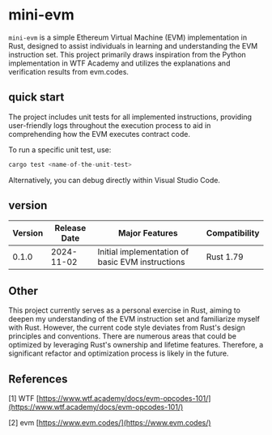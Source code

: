 # mini-evm

`mini-evm` is a simple Ethereum Virtual Machine (EVM) implementation in Rust, designed to assist individuals in learning and understanding the EVM instruction set. This project primarily draws inspiration from the Python implementation in WTF Academy and utilizes the explanations and verification results from evm.codes.

## quick start

The project includes unit tests for all implemented instructions, providing user-friendly logs throughout the execution process to aid in comprehending how the EVM executes contract code.

To run a specific unit test, use:

```rust
cargo test <name-of-the-unit-test> 
```

Alternatively, you can debug directly within Visual Studio Code.

## version

| **Version** | **Release Date** | **Major Features** | **Compatibility** |
| --- | --- | --- | --- |
| 0.1.0 | 2024-11-02 | Initial implementation of basic EVM instructions | Rust 1.79 |

## Other

This project currently serves as a personal exercise in Rust, aiming to deepen my understanding of the EVM instruction set and familiarize myself with Rust. However, the current code style deviates from Rust's design principles and conventions. There are numerous areas that could be optimized by leveraging Rust's ownership and lifetime features. Therefore, a significant refactor and optimization process is likely in the future.

## References

[1] WTF [https://www.wtf.academy/docs/evm-opcodes-101/](https://www.wtf.academy/docs/evm-opcodes-101/)

[2] evm [https://www.evm.codes/](https://www.evm.codes/)